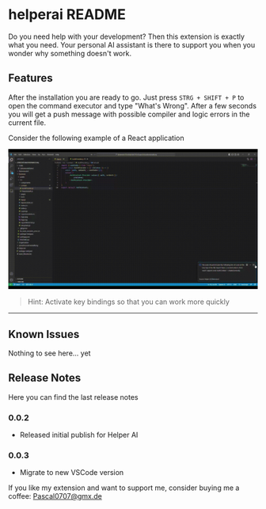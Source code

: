 # helperai README

Do you need help with your development? Then this extension is exactly what you need. Your personal AI assistant is there to support you when you wonder why something doesn't work. 

## Features

After the installation you are ready to go. Just press `STRG + SHIFT + P` to open the command executor and type "What's Wrong". After a few seconds you will get a push message with possible compiler and logic errors in the current file.

Consider the following example of a React application

![](images/Fix.gif)

> Hint: Activate key bindings so that you can work more quickly

___
## Known Issues
Nothing to see here... yet
## Release Notes
Here you can find the last release notes
### 0.0.2
- Released initial publish for Helper AI
### 0.0.3
- Migrate to new VSCode version


If you like my extension and want to support me, consider buying me a coffee:
Pascal0707@gmx.de